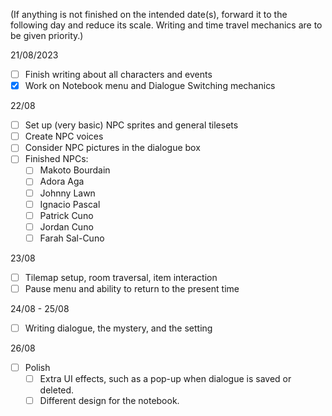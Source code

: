 (If anything is not finished on the intended date(s), forward it to the following day and reduce its scale. Writing and time travel mechanics are to be given priority.)

21/08/2023
- [ ] Finish writing about all characters and events
- [x] Work on Notebook menu and Dialogue Switching mechanics

22/08
- [ ] Set up (very basic) NPC sprites and general tilesets
- [ ] Create NPC voices
- [ ] Consider NPC pictures in the dialogue box
- [ ] Finished NPCs:
	- [ ] Makoto Bourdain
	- [ ] Adora Aga
	- [ ] Johnny Lawn
	- [ ] Ignacio Pascal
	- [ ] Patrick Cuno
	- [ ] Jordan Cuno
	- [ ] Farah Sal-Cuno

23/08
- [ ] Tilemap setup, room traversal, item interaction
- [ ] Pause menu and ability to return to the present time

24/08 - 25/08
- [ ] Writing dialogue, the mystery, and the setting

26/08
- [ ] Polish
    - [ ] Extra UI effects, such as a pop-up when dialogue is saved or deleted.
	- [ ] Different design for the notebook.